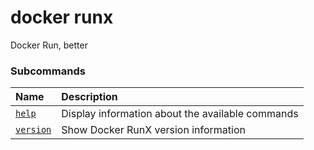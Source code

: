 # docker runx

<!---MARKER_GEN_START-->
Docker Run, better

### Subcommands

| Name                         | Description                                      |
|:-----------------------------|:-------------------------------------------------|
| [`help`](runx_help.md)       | Display information about the available commands |
| [`version`](runx_version.md) | Show Docker RunX version information             |



<!---MARKER_GEN_END-->

